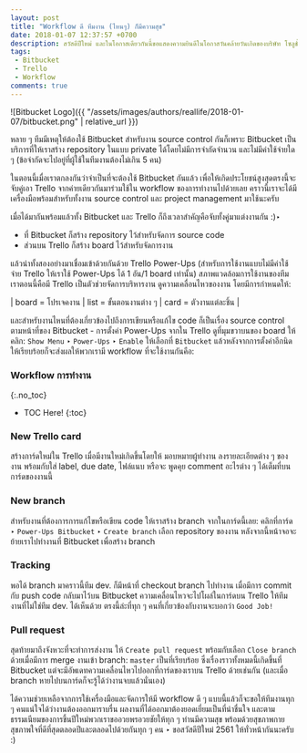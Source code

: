 ```yaml
---
layout: post
title: "Workflow ดี ทีมงาน (ไหนๆ) ก็มีความสุข"
date: 2018-01-07 12:37:57 +0700
description: สวัสดีปีใหม่ และในโอกาสเดียวกันนี้ขอแสดงความยินดีในโอกาสวันคล้ายวันเกิดของบริษัท โซลูชั่น ดี จำกัด (ครบรอบ 16 ปี) ไปพร้อม ๆ กัน ‣ วันนี้เราจะมาดู workflow สำหรับกรณีที่ว่าทีมงานจำเป็นจะต้องเลือกใช้ Bitbucket กันครับ
tags:
 - Bitbucket
 - Trello
 - Workflow
comments: true
---
```

![Bitbucket Logo]({{ "/assets/images/authors/reallife/2018-01-07/bitbucket.png" | relative_url }})

หลาย ๆ ทีมมีเหตุให้ต้องใช้ Bitbucket สำหรับงาน source control กันก็เพราะ Bitbucket เป็นบริการที่ให้เราสร้าง repository ในแบบ private ได้โดยไม่มีการจำกัดจำนวน และไม่มีค่าใช้จ่ายใด ๆ (ข้อจำกัดจะไปอยู่ที่ผู้ใช้ในทีมงานต้องไม่เกิน 5 คน)

ในตอนนี้เมื่อเราตกลงกันว่าจำเป็นที่จะต้องใช้ Bitbucket กันแล้ว เพื่อให้เกิดประโยชน์สูงสุดตรงนี้จะจับคู่เอา Trello จากค่ายเดียวกันมาร่วมใช้ใน workflow ของการทำงานไปด้วยเลย คราวนี้เราจะได้มีเครื่องมือพร้อมสำหรับทั้งงาน source control และ project management มาใช้นะครับ

เมื่อได้มากันพร้อมแล้วทั้ง Bitbucket และ Trello ก็ถึงเวลาสำคัญคือจับทั้งคู่มาแต่งงานกัน :)‣

* ที่ Bitbucket ก็สร้าง repository ไว้สำหรับจัดการ source code
* ส่วนบน Trello ก็สร้าง board ไว้สำหรับจัดการงาน

แล้วนำทั้งสองอย่างมาเชื่อมเข้าด้วยกันด้วย Trello Power-Ups (สำหรับการใช้งานแบบไม่มีค่าใช้จ่าย Trello ให้เราใช้ Power-Ups ได้ 1 อัน/1 board เท่านั้น) สภาพแวดล้อมการใช้งานของทีมเราตอนนี้คือมี Trello เป็นตัวช่วยจัดการบริหารงาน ดูความเคลื่อนไหวของงาน โดยมีการกำหนดให้:

| board = โปรเจคงาน | list = ขั้นตอนงานต่าง ๆ | card = ตัวงานแต่ละชิ้น |

และสำหรับงานไหนที่ต้องเกี่ยวข้องไปถึงการเขียนหรือแก้ไข code ก็เป็นเรื่อง source control ตามหน้าที่ของ Bitbucket - การตั้งค่า Power-Ups จากใน Trello ดูที่มุมขวาบนของ board ให้คลิก: `Show Menu` ‣ `Power-Ups` ‣ `Enable` ให้เลือกที่ `Bitbucket` แล้วหลังจากการตั้งค่าอีกนิดให้เรียบร้อยก็จะส่งผลให้พวกเรามี workflow ที่จะใช้งานกันคือ:

### Workflow การทำงาน
{:.no_toc}
* TOC Here!
{:toc}
### New Trello card
สร้างการ์ดใหม่ใน Trello เมื่อมีงานใหม่เกิดขึ้นโดยให้ มอบหมายผู้ทำงาน ลงรายละเอียดต่าง ๆ ของงาน พร้อมกับใส่ label, due date, ไฟล์แนบ หรือจะ พูดคุย comment อะไรต่าง ๆ ได้เต็มที่บนการ์ดของงานนี้
### New branch
สำหรับงานที่ต้องการการแก้ไขหรือเขียน code ให้เราสร้าง branch จากในการ์ดนี้เลย: คลิกที่การ์ด ‣ `Power-Ups Bitbucket` ‣ `Create branch` เลือก repository ของงาน หลังจากนี้หน้าจอจะย้ายเราไปทำงานที่ Bitbucket เพื่อสร้าง branch
### Tracking
พอได้ branch มาคราวนี้ทีม dev. ก็มีหน้าที่ checkout branch ไปทำงาน เมื่อมีการ commit กับ push code กลับมาไว้บน Bitbucket ความเคลื่อนไหวจะไปโผล่ในการ์ดบน Trello ให้ทีมงานที่ไม่ใช่ทีม dev. ได้เห็นด้วย ตรงนี้ล่ะที่ทุก ๆ คนที่เกี่ยวข้องกับงานจะบอกว่า `Good Job!`
### Pull request
สุดท้ายมาถึงจังหวะที่จะทำการส่งงาน ให้ `Create pull request` พร้อมกับเลือก `Close branch` ด้วยเมื่อมีการ merge งานเข้า branch: `master` เป็นที่เรียบร้อย ซึ่งเรื่องราวทั้งหมดนี้เกิดขึ้นที่ Bitbucket แต่จะมีอัพเดทความเคลื่อนไหวไปออกที่การ์ดของเราบน Trello ด้วยเช่นกัน (และเมื่อ branch หายไปบนการ์ดก็จะรู้ได้ว่างานจบแล้วนั่นเอง)

ได้ความช่วยเหลือจากการใช้เครื่องมือและจัดการให้มี workflow ดี ๆ แบบนี้แล้วก็จะขอให้ทีมงานทุก ๆ คนแน่ใจได้ว่างานต้องออกมาราบรื่น ผลงานที่ได้ออกมาต้องยอดเยี่ยมเป็นที่น่าชื่นใจ และตามธรรมเนียมของการขึ้นปีใหม่พวกเราขออวยพรอวยชัยให้ทุก ๆ ท่านมีความสุข พร้อมด้วยสุขภาพกาย สุขภาพใจที่ดีที่สุดตลอดปีและตลอดไปด้วยกันทุก ๆ คน ‣ ขอสวัสดีปีใหม่ 2561 ให้ทั่วหน้ากันนะครับ :)
